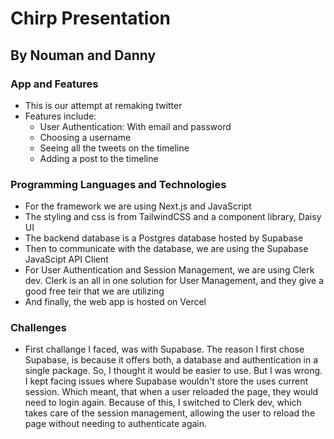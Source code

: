 # Chirp Presentation
## By Nouman and Danny

### App and Features
 - This is our attempt at remaking twitter
 - Features include:
    - User Authentication: With email and password
    - Choosing a username
    - Seeing all the tweets on the timeline
    - Adding a post to the timeline

### Programming Languages and Technologies
- For the framework we are using Next.js and JavaScript
- The styling and css is from TailwindCSS and a component library, Daisy UI
- The backend database is a Postgres database hosted by Supabase
- Then to communicate with the database, we are using the Supabase JavaScipt API Client
- For User Authentication and Session Management, we are using Clerk dev. Clerk is an all in one solution for User Management, and they give a good free teir that we are utilizing
- And finally, the web app is hosted on Vercel

### Challenges
- First challange I faced, was with Supabase. The reason I first chose Supabase, is because it offers both, a database and authentication in a single package. So, I thought it would be easier to use. But I was wrong. I kept facing issues where Supabase wouldn't store the uses current session. Which meant, that when a user reloaded the page, they would need to login again. Because of this, I switched to Clerk dev, which takes care of the session management, allowing the user to reload the page without needing to authenticate again.
